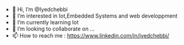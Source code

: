 - 👋 Hi, I’m @Iyedchebbi
- 👀 I’m interested in Iot,Embedded Systems and web developpment
- 🌱 I’m currently learning Iot
- 💞️ I’m looking to collaborate on ...
- 📫 How to reach me : https://www.linkedin.com/in/iyedchebbi/

<!---
Iyedchebbi/Iyedchebbi is a ✨ special ✨ repository because its `README.md` (this file) appears on your GitHub profile.
You can click the Preview link to take a look at your changes.
--->

